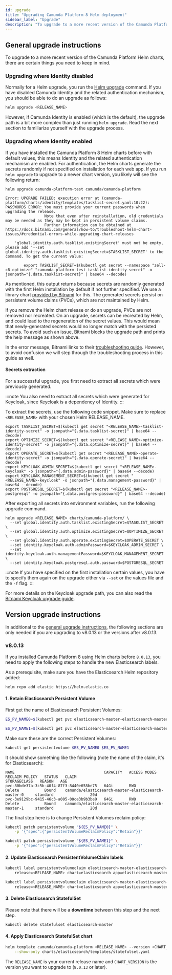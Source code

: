 ```yaml
---
id: upgrade
title: "Upgrading Camunda Platform 8 Helm deployment"
sidebar_label: "Upgrade"
description: "To upgrade to a more recent version of the Camunda Platform Helm charts, there are certain things you need to keep in mind."
---
```


## General upgrade instructions

To upgrade to a more recent version of the Camunda Platform Helm charts, there are certain things you need to keep in mind.

### Upgrading where Identity disabled

Normally for a Helm upgrade, you run the [Helm upgrade](https://helm.sh/docs/helm/helm_upgrade/) command. If you have disabled Camunda Identity and the related authentication mechanism, you should be able to do an upgrade as follows:

```sh
helm upgrade <RELEASE_NAME>
```

However, if Camunda Identity is enabled (which is the default), the upgrade path is a bit more complex than just running `helm upgrade`. Read the next section to familiarize yourself with the upgrade process.

### Upgrading where Identity enabled

If you have installed the Camunda Platform 8 Helm charts before with default values, this means Identity and the related authentication mechanism are enabled. For authentication, the Helm charts generate the secrets randomly if not specified on installation for each web app. If you run `helm upgrade` to upgrade to a newer chart version, you likely will see the following return:

```shell
helm upgrade camunda-platform-test camunda/camunda-platform

Error: UPGRADE FAILED: execution error at (camunda-platform/charts/identity/templates/tasklist-secret.yaml:10:22):
PASSWORDS ERROR: You must provide your current passwords when upgrading the release.
                 Note that even after reinstallation, old credentials may be needed as they may be kept in persistent volume claims.
                 Further information can be obtained at https://docs.bitnami.com/general/how-to/troubleshoot-helm-chart-issues/#credential-errors-while-upgrading-chart-releases

    'global.identity.auth.tasklist.existingSecret' must not be empty, please add '--set global.identity.auth.tasklist.existingSecret=$TASKLIST_SECRET' to the command. To get the current value:

        export TASKLIST_SECRET=$(kubectl get secret --namespace "zell-c8-optimize" "camunda-platform-test-tasklist-identity-secret" -o jsonpath="{.data.tasklist-secret}" | base64 --decode)
```

As mentioned, this output returns because secrets are randomly generated with the first Helm installation by default if not further specified. We use a library chart [provided by Bitnami](https://github.com/bitnami/charts/tree/master/bitnami/common) for this. The generated secrets persist on persistent volume claims (PVCs), which are not maintained by Helm.

If you remove the Helm chart release or do an upgrade, PVCs are not removed nor recreated. On an upgrade, secrets can be recreated by Helm, and could lead to the regeneration of the secret values. This would mean that newly-generated secrets would no longer match with the persisted secrets. To avoid such an issue, Bitnami blocks the upgrade path and prints the help message as shown above.

In the error message, Bitnami links to their [troubleshooting guide](https://docs.bitnami.com/general/how-to/troubleshoot-helm-chart-issues/#credential-errors-while-upgrading-chart-releases). However, to avoid confusion we will step through the troubleshooting process in this guide as well.

#### Secrets extraction

For a successful upgrade, you first need to extract all secrets which were previously generated.

:::note
You also need to extract all secrets which were generated for Keycloak, since Keycloak is a dependency of Identity.
:::

To extract the secrets, use the following code snippet. Make sure to replace `<RELEASE_NAME>` with your chosen Helm RELEASE_NAME.

```shell
export TASKLIST_SECRET=$(kubectl get secret "<RELEASE_NAME>-tasklist-identity-secret" -o jsonpath="{.data.tasklist-secret}" | base64 --decode)
export OPTIMIZE_SECRET=$(kubectl get secret "<RELEASE_NAME>-optimize-identity-secret" -o jsonpath="{.data.optimize-secret}" | base64 --decode)
export OPERATE_SECRET=$(kubectl get secret "<RELEASE_NAME>-operate-identity-secret" -o jsonpath="{.data.operate-secret}" | base64 --decode)
export KEYCLOAK_ADMIN_SECRET=$(kubectl get secret "<RELEASE_NAME>-keycloak" -o jsonpath="{.data.admin-password}" | base64 --decode)
export KEYCLOAK_MANAGEMENT_SECRET=$(kubectl get secret "<RELEASE_NAME>-keycloak" -o jsonpath="{.data.management-password}" | base64 --decode)
export POSTGRESQL_SECRET=$(kubectl get secret "<RELEASE_NAME>-postgresql" -o jsonpath="{.data.postgres-password}" | base64 --decode)
```

After exporting all secrets into environment variables, run the following upgrade command.

```shell
helm upgrade <RELEASE_NAME> charts/camunda-platform/ \
  --set global.identity.auth.tasklist.existingSecret=$TASKLIST_SECRET \
  --set global.identity.auth.optimize.existingSecret=$OPTIMIZE_SECRET \
  --set global.identity.auth.operate.existingSecret=$OPERATE_SECRET \
  --set identity.keycloak.auth.adminPassword=$KEYCLOAK_ADMIN_SECRET \
  --set identity.keycloak.auth.managementPassword=$KEYCLOAK_MANAGEMENT_SECRET \
  --set identity.keycloak.postgresql.auth.password=$POSTGRESQL_SECRET
```

:::note
If you have specified on the first installation certain values, you have to specify them again on the upgrade either via `--set` or the values file and the `-f` flag.
:::

For more details on the Keycloak upgrade path, you can also read the [Bitnami Keycloak upgrade guide](https://docs.bitnami.com/kubernetes/apps/keycloak/administration/upgrade/).

## Version upgrade instructions

In additional to the [general upgrade instructions](#general-upgrade-instructions), the following sections are only needed if you are upgrading to v8.0.13 or the versions after v8.0.13.

### v8.0.13

If you installed Camunda Platform 8 using Helm charts before `8.0.13`, you need to apply the following steps to handle the new Elasticsearch labels.

As a prerequisite, make sure you have the Elasticsearch Helm repository added:

```sh
helm repo add elastic https://helm.elastic.co
```

#### 1. Retain Elasticsearch Persistent Volume

First get the name of Elasticsearch Persistent Volumes:

```sh
ES_PV_NAME0=$(kubectl get pvc elasticsearch-master-elasticsearch-master-0 -o jsonpath="{.spec.volumeName}")

ES_PV_NAME1=$(kubectl get pvc elasticsearch-master-elasticsearch-master-1 -o jsonpath="{.spec.volumeName}")
```

Make sure these are the correct Persistent Volumes:

```sh
kubectl get persistentvolume $ES_PV_NAME0 $ES_PV_NAME1
```

It should show something like the following (note the name of the claim, it's for Elasticsearch):

```
NAME                                       CAPACITY   ACCESS MODES   RECLAIM POLICY   STATUS   CLAIM                                                   STORAGECLASS   REASON   AGE
pvc-80bde37a-3c5b-40f4-87f3-8440e658be75   64Gi       RWO            Delete           Bound    camunda/elasticsearch-master-elasticsearch-master-0     standard                20d
pvc-3e9129bc-9415-46c3-a005-00ce3b9b3be9   64Gi       RWO            Delete           Bound    camunda/elasticsearch-master-elasticsearch-master-1     standard                20d
```

The final step here is to change Persistent Volumes reclaim policy:

```sh
kubectl patch persistentvolume "${ES_PV_NAME0}" \
    -p '{"spec":{"persistentVolumeReclaimPolicy":"Retain"}}'

kubectl patch persistentvolume "${ES_PV_NAME1}" \
    -p '{"spec":{"persistentVolumeReclaimPolicy":"Retain"}}'
```

#### 2. Update Elasticsearch PersistentVolumeClaim labels

```sh
kubectl label persistentvolumeclaim elasticsearch-master-elasticsearch-master-0 \
    release=<RELEASE_NAME> chart=elasticsearch app=elasticsearch-master

kubectl label persistentvolumeclaim elasticsearch-master-elasticsearch-master-1 \
    release=<RELEASE_NAME> chart=elasticsearch app=elasticsearch-master
```

#### 3. Delete Elasticsearch StatefulSet

Please note that there will be a **downtime** between this step and the next step.

```sh
kubectl delete statefulset elasticsearch-master
```

#### 4. Apply Elasticsearch StatefulSet chart

```sh
helm template camunda/camunda-platform <RELEASE_NAME> --version <CHART_VERSION> \
    --show-only charts/elasticsearch/templates/statefulset.yaml
```

The `RELEASE_NAME` is your current release name and `CHART_VERSION` is the version you want to upgrade to (`8.0.13` or later).
